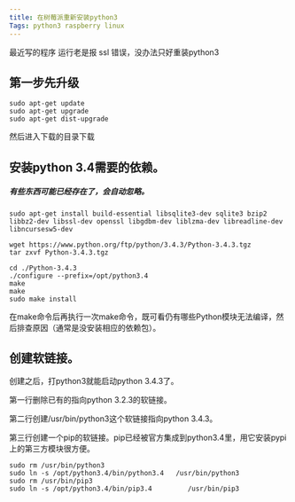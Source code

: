 ```yaml
---
title: 在树莓派重新安装python3
Tags: python3 raspberry linux
---
```

最近写的程序 运行老是报 ssl 错误，没办法只好重装python3

## 第一步先升级

```
sudo apt-get update
sudo apt-get upgrade
sudo apt-get dist-upgrade
```

然后进入下载的目录下载

## 安装python 3.4需要的依赖。

##### 有些东西可能已经存在了，会自动忽略。

```
sudo apt-get install build-essential libsqlite3-dev sqlite3 bzip2 libbz2-dev libssl-dev openssl libgdbm-dev liblzma-dev libreadline-dev libncursesw5-dev
```

```
wget https://www.python.org/ftp/python/3.4.3/Python-3.4.3.tgz
tar zxvf Python-3.4.3.tgz
```

```
cd ./Python-3.4.3
./configure --prefix=/opt/python3.4
make
make
sudo make install
```

在make命令后再执行一次make命令，既可看仍有哪些Python模块无法编译，然后排查原因（通常是没安装相应的依赖包）。



## 创建软链接。

创建之后，打python3就能启动python 3.4.3了。

第一行删除已有的指向python 3.2.3的软链接。

第二行创建/usr/bin/python3这个软链接指向python 3.4.3。

第三行创建一个pip的软链接。pip已经被官方集成到python3.4里，用它安装pypi上的第三方模块很方便。

```
sudo rm /usr/bin/python3
sudo ln -s /opt/python3.4/bin/python3.4   /usr/bin/python3
sudo rm /usr/bin/pip3
sudo ln -s /opt/python3.4/bin/pip3.4         /usr/bin/pip3
```

